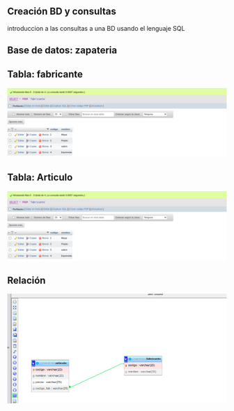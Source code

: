 ## Creación BD y consultas
introduccion a las consultas a una BD usando el lenguaje SQL

## Base de datos: zapateria
## Tabla: fabricante

![Tabla fabricante](tabla_fabri.png 'Tabla fabricante')

## Tabla: Articulo

![Tabla fabricante](tabla_fabri.png 'Tabla fabricante')

## Relación 

![relacion](relacion.png 'relacion')
